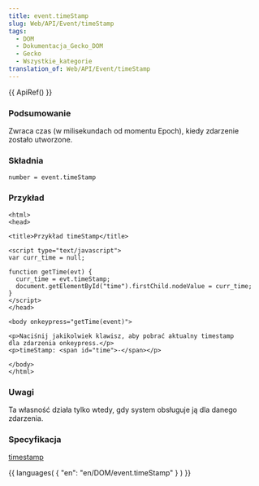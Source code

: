 ```yaml
---
title: event.timeStamp
slug: Web/API/Event/timeStamp
tags:
  - DOM
  - Dokumentacja_Gecko_DOM
  - Gecko
  - Wszystkie_kategorie
translation_of: Web/API/Event/timeStamp
---
```

{{ ApiRef() }}

### Podsumowanie

Zwraca czas (w milisekundach od momentu Epoch), kiedy zdarzenie zostało utworzone.

### Składnia

    number = event.timeStamp

### Przykład

    <html>
    <head>

    <title>Przykład timeStamp</title>

    <script type="text/javascript">
    var curr_time = null;

    function getTime(evt) {
      curr_time = evt.timeStamp;
      document.getElementById("time").firstChild.nodeValue = curr_time;
    }
    </script>
    </head>

    <body onkeypress="getTime(event)">

    <p>Naciśnij jakikolwiek klawisz, aby pobrać aktualny timestamp
    dla zdarzenia onkeypress.</p>
    <p>timeStamp: <span id="time">-</span></p>

    </body>
    </html>



### Uwagi

Ta własność działa tylko wtedy, gdy system obsługuje ją dla danego zdarzenia.

### Specyfikacja

[timestamp](http://www.w3.org/TR/2000/REC-DOM-Level-2-Events-20001113/events.html#Events-Event-timeStamp)

{{ languages( { "en": "en/DOM/event.timeStamp" } ) }}
